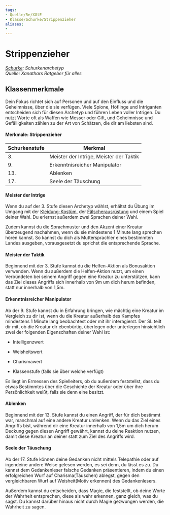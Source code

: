 ```yaml
---
tags: 
- Quelle/5e/XGtE
- Klasse/Schurke/Strippenzieher
aliases: 
- 
---
```

Strippenzieher
==============

[_Schurke_](../Schurke.md)_: Schurkenarchetyp_  
_Quelle: Xanathars Ratgeber für alles_

Klassenmerkmale
---------------

Dein Fokus richtet sich auf Personen und auf den Einfluss und die Geheimnisse, über die sie verfügen. Viele Spione, Höflinge und Intriganten entscheiden sich für diesen Archetyp und führen Leben voller Intrigen. Du nutzt Worte oft als Waffen wie Messer oder Gift, und Geheimnisse und Gefälligkeiten zählen zu der Art von Schätzen, die dir am liebsten sind.

#### Merkmale: Strippenzieher

| Schurkenstufe | Merkmal |
| --- | --- |
| 3. | Meister der Intrige, Meister der Taktik |
| 9. | Erkenntnisreicher Manipulator |
| 13. | Ablenken |
| 17. | Seele der Täuschung |

#### Meister der Intrige

Wenn du auf der 3. Stufe diesen Archetyp wählst, erhältst du Übung im Umgang mit der [Kleidung-Kostüm](../Gegenst%C3%A4nde/Kleidung-Kost%C3%BCm.md), der [Fälscherausrüstung](../../../Gegenstände/Fälscherausrüstung.md) und einem Spiel deiner Wahl. Du erlernst außerdem zwei Sprachen deiner Wahl.

Zudem kannst du die Sprachmuster und den Akzent einer Kreatur überzeugend nachahmen, wenn du sie mindestens 1 Minute lang sprechen hören kannst. So kannst du dich als Muttersprachler eines bestimmten Landes ausgeben, vorausgesetzt du sprichst die entsprechende Sprache.

#### Meister der Taktik

Beginnend mit der 3. Stufe kannst du die Helfen-Aktion als Bonusaktion verwenden. Wenn du außerdem die Helfen-Aktion nutzt, um einen Verbündeten bei seinem Angriff gegen eine Kreatur zu unterstützen, kann das Ziel dieses Angriffs sich innerhalb von 9m um dich herum befinden, statt nur innerhalb von 1,5m.

#### Erkenntnisreicher Manipulator

Ab der 9. Stufe kannst du in Erfahrung bringen, wie mächtig eine Kreatur im Vergleich zu dir ist, wenn du die Kreatur außerhalb des Kampfes mindestens 1 Minute lang beobachtest oder mit ihr interagierst. Der SL teilt dir mit, ob die Kreatur dir ebenbürtig, überlegen oder unterlegen hinsichtlich zwei der folgenden Eigenschaften deiner Wahl ist:

*   Intelligenzwert
    
*   Weisheitswert
    
*   Charismawert
    
*   Klassenstufe (falls sie über welche verfügt)
    

Es liegt im Ermessen des Spielleiters, ob du außerdem feststellst, dass du etwas Bestimmtes über die Geschichte der Kreatur oder über ihre Persönlichkeit weißt, falls sie denn eine besitzt.

#### Ablenken

Beginnend mit der 13. Stufe kannst du einen Angriff, der für dich bestimmt war, manchmal auf eine andere Kreatur umlenken. Wenn du das Ziel eines Angriffs bist, während dir eine Kreatur innerhalb von 1,5m um dich herum Deckung gegen diesen Angriff gewährt, kannst du deine Reaktion nutzen, damit diese Kreatur an deiner statt zum Ziel des Angriffs wird.

#### Seele der Täuschung

Ab der 17. Stufe können deine Gedanken nicht mittels Telepathie oder auf irgendeine andere Weise gelesen werden, es sei denn, du lässt es zu. Du kannst dem Gedankenleser falsche Gedanken präsentieren, indem du einen erfolgreichen Wurf auf Charisma(Täuschen) ablegst, gegen den vergleichbaren Wurf auf Weisheit(Motiv erkennen) des Gedankenlesers.

Außerdem kannst du entscheiden, dass Magie, die feststellt, ob deine Worte der Wahrheit entsprechen, diese als wahr erkennen, ganz gleich, was du sagst. Du kannst darüber hinaus nicht durch Magie gezwungen werden, die Wahrheit zu sagen.